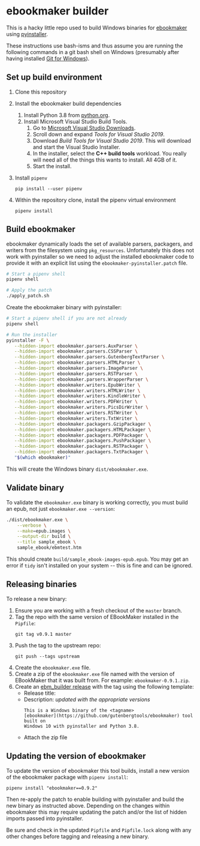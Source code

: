 # ebookmaker builder

This is a hacky little repo used to build Windows binaries for
[ebookmaker](https://github.com/gutenbergtools/ebookmaker) using
[pyinstaller](https://github.com/pyinstaller/pyinstaller).

These instructions use bash-isms and thus assume you are running the
following commands in a git bash shell on Windows (presumably after having
installed [Git for Windows](https://git-scm.com/download/win)).

## Set up build environment

1. Clone this repository

2. Install the ebookmaker build dependencies
   1. Install Python 3.8 from [python.org](https://www.python.org/downloads/windows/).
   2. Install Microsoft Visual Studio Build Tools.
      1. Go to [Microsoft Visual Studio Downloads](https://visualstudio.microsoft.com/downloads/).
      2. Scroll down and expand *Tools for Visual Studio 2019*.
      3. Download *Build Tools for Visual Studio 2019*. This will download and
         start the Visual Studio Installer.
      4. In the installer, select the **C++ build tools** workload. You really
         will need all of the things this wants to install. All 4GB of it.
      5. Start the install.

3. Install `pipenv`
   ```
   pip install --user pipenv
   ```

4. Within the repository clone, install the pipenv virtual environment
   ```
   pipenv install
   ```

## Build ebookmaker

ebookmaker dynamically loads the set of available parsers, packagers,
and writers from the filesystem using `pkg_resources`. Unfortunately
this does not work with pyinstaller so we need to adjust the installed
ebookmaker code to provide it with an explicit list using the
`ebookmaker-pyinstaller.patch` file.

```bash
# Start a pipenv shell
pipenv shell

# Apply the patch
./apply_patch.sh
```

Create the ebookmaker binary with pyinstaller:

```bash
# Start a pipenv shell if you are not already
pipenv shell

# Run the installer
pyinstaller -F \
   --hidden-import ebookmaker.parsers.AuxParser \
   --hidden-import ebookmaker.parsers.CSSParser \
   --hidden-import ebookmaker.parsers.GutenbergTextParser \
   --hidden-import ebookmaker.parsers.HTMLParser \
   --hidden-import ebookmaker.parsers.ImageParser \
   --hidden-import ebookmaker.parsers.RSTParser \
   --hidden-import ebookmaker.parsers.WrapperParser \
   --hidden-import ebookmaker.writers.EpubWriter \
   --hidden-import ebookmaker.writers.HTMLWriter \
   --hidden-import ebookmaker.writers.KindleWriter \
   --hidden-import ebookmaker.writers.PDFWriter \
   --hidden-import ebookmaker.writers.PicsDirWriter \
   --hidden-import ebookmaker.writers.RSTWriter \
   --hidden-import ebookmaker.writers.TxtWriter \
   --hidden-import ebookmaker.packagers.GzipPackager \
   --hidden-import ebookmaker.packagers.HTMLPackager \
   --hidden-import ebookmaker.packagers.PDFPackager \
   --hidden-import ebookmaker.packagers.PushPackager \
   --hidden-import ebookmaker.packagers.RSTPackager \
   --hidden-import ebookmaker.packagers.TxtPackager \
   "$(which ebookmaker)"
```

This will create the Windows binary `dist/ebookmaker.exe`.

## Validate binary

To validate the `ebookmaker.exe` binary is working correctly, you must
build an epub, not just `ebookmaker.exe --version`:

```bash
./dist/ebookmaker.exe \
    --verbose \
    --make=epub.images \
    --output-dir build \
    --title sample_ebook \
    sample_ebook/ebmtest.htm
```

This should create `build/sample_ebook-images-epub.epub`. You may get an
error if `tidy` isn't installed on your system -- this is fine and can
be ignored.

## Releasing binaries

To release a new binary:

1. Ensure you are working with a fresh checkout of the `master` branch.
2. Tag the repo with the same version of EBookMaker installed in the `Pipfile`:
   ```
   git tag v0.9.1 master
   ```
3. Push the tag to the upstream repo:
   ```
   git push --tags upstream
   ```
4. Create the `ebookmaker.exe` file.
5. Create a zip of the `ebookmaker.exe` file named with the version of
   EBookMaker that it was built from. For example: `ebookmaker-0.9.1.zip`.
6. Create an [ebm_builder release](https://github.com/DistributedProofreaders/ebm_builder/releases)
   with the tag using the following template:
   * Release title: <tag name>
   * Description: _updated with the appropriate versions_
     ```
     This is a Windows binary of the <tagname>
     [ebookmaker](https://github.com/gutenbergtools/ebookmaker) tool built on
     Windows 10 with pyinstaller and Python 3.8.
     ```
   * Attach the zip file

## Updating the version of ebookmaker

To update the version of ebookmaker this tool builds, install a new
version of the ebookmaker package with `pipenv install`:

```
pipenv install "ebookmaker==0.9.2"
```

Then re-apply the patch to enable building with pyinstaller and build
the new binary as instructed above. Depending on the changes within
ebookmaker this may require updating the patch and/or the list of hidden
imports passed into pyinstaller.

Be sure and check in the updated `Pipfile` and `Pipfile.lock` along with
any other changes before tagging and releasing a new binary.
